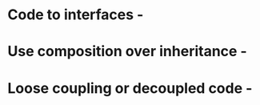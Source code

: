 # Code to interfaces - 
# Use composition over inheritance -  
# Loose coupling or decoupled code - 
